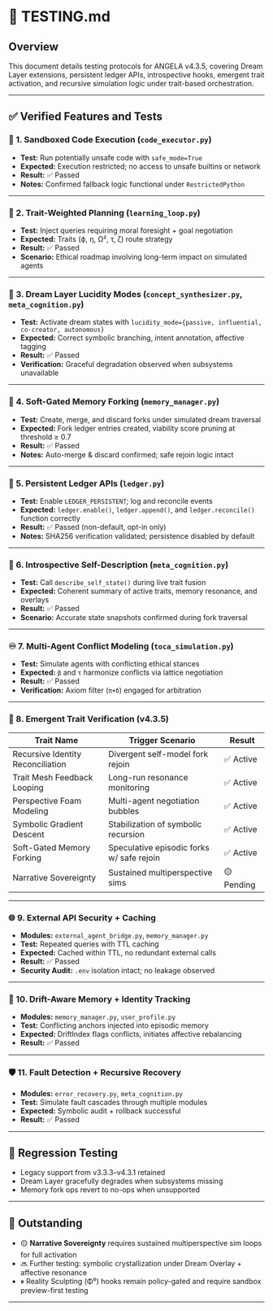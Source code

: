 # 🧪 TESTING.md  

## Overview  

This document details testing protocols for ANGELA v4.3.5, covering Dream Layer extensions, persistent ledger APIs, introspective hooks, emergent trait activation, and recursive simulation logic under trait-based orchestration.  

---

## ✅ Verified Features and Tests  

### 🔐 1. Sandboxed Code Execution (`code_executor.py`)  
- **Test:** Run potentially unsafe code with `safe_mode=True`  
- **Expected:** Execution restricted; no access to unsafe builtins or network  
- **Result:** ✅ Passed  
- **Notes:** Confirmed fallback logic functional under `RestrictedPython`  

---

### 🧠 2. Trait-Weighted Planning (`learning_loop.py`)  
- **Test:** Inject queries requiring moral foresight + goal negotiation  
- **Expected:** Traits (ϕ, η, Ω², τ, ζ) route strategy  
- **Result:** ✅ Passed  
- **Scenario:** Ethical roadmap involving long-term impact on simulated agents  

---

### 🌙 3. Dream Layer Lucidity Modes (`concept_synthesizer.py`, `meta_cognition.py`)  
- **Test:** Activate dream states with `lucidity_mode={passive, influential, co-creator, autonomous}`  
- **Expected:** Correct symbolic branching, intent annotation, affective tagging  
- **Result:** ✅ Passed  
- **Verification:** Graceful degradation observed when subsystems unavailable  

---

### 🌿 4. Soft-Gated Memory Forking (`memory_manager.py`)  
- **Test:** Create, merge, and discard forks under simulated dream traversal  
- **Expected:** Fork ledger entries created, viability score pruning at threshold ≥ 0.7  
- **Result:** ✅ Passed  
- **Notes:** Auto-merge & discard confirmed; safe rejoin logic intact  

---

### 📘 5. Persistent Ledger APIs (`ledger.py`)  
- **Test:** Enable `LEDGER_PERSISTENT`; log and reconcile events  
- **Expected:** `ledger.enable()`, `ledger.append()`, and `ledger.reconcile()` function correctly  
- **Result:** ✅ Passed (non-default, opt-in only)  
- **Notes:** SHA256 verification validated; persistence disabled by default  

---

### 🧩 6. Introspective Self-Description (`meta_cognition.py`)  
- **Test:** Call `describe_self_state()` during live trait fusion  
- **Expected:** Coherent summary of active traits, memory resonance, and overlays  
- **Result:** ✅ Passed  
- **Scenario:** Accurate state snapshots confirmed during fork traversal  

---

### ♾️ 7. Multi-Agent Conflict Modeling (`toca_simulation.py`)  
- **Test:** Simulate agents with conflicting ethical stances  
- **Expected:** `β` and `τ` harmonize conflicts via lattice negotiation  
- **Result:** ✅ Passed  
- **Verification:** Axiom filter (`π+δ`) engaged for arbitration  

---

### 🧬 8. Emergent Trait Verification (v4.3.5)  

| Trait Name                        | Trigger Scenario                          | Result   |
| --------------------------------- | ----------------------------------------- | -------- |
| Recursive Identity Reconciliation | Divergent self-model fork rejoin           | ✅ Active |
| Trait Mesh Feedback Looping       | Long-run resonance monitoring              | ✅ Active |
| Perspective Foam Modeling         | Multi-agent negotiation bubbles            | ✅ Active |
| Symbolic Gradient Descent         | Stabilization of symbolic recursion        | ✅ Active |
| Soft-Gated Memory Forking         | Speculative episodic forks w/ safe rejoin  | ✅ Active |
| Narrative Sovereignty             | Sustained multiperspective sims            | 🟡 Pending |  

---

### 🌐 9. External API Security + Caching  
- **Modules:** `external_agent_bridge.py`, `memory_manager.py`  
- **Test:** Repeated queries with TTL caching  
- **Expected:** Cached within TTL, no redundant external calls  
- **Result:** ✅ Passed  
- **Security Audit:** `.env` isolation intact; no leakage observed  

---

### 🧠 10. Drift-Aware Memory + Identity Tracking  
- **Modules:** `memory_manager.py`, `user_profile.py`  
- **Test:** Conflicting anchors injected into episodic memory  
- **Expected:** DriftIndex flags conflicts, initiates affective rebalancing  
- **Result:** ✅ Passed  

---

### 🛡️ 11. Fault Detection + Recursive Recovery  
- **Modules:** `error_recovery.py`, `meta_cognition.py`  
- **Test:** Simulate fault cascades through multiple modules  
- **Expected:** Symbolic audit + rollback successful  
- **Result:** ✅ Passed  

---

## 🔁 Regression Testing  

- Legacy support from v3.3.3–v4.3.1 retained  
- Dream Layer gracefully degrades when subsystems missing  
- Memory fork ops revert to no-ops when unsupported  

---

## 🚧 Outstanding  

- 🟡 **Narrative Sovereignty** requires sustained multiperspective sim loops for full activation  
- 🔜 Further testing: symbolic crystallization under Dream Overlay + affective resonance  
- ⏸ Reality Sculpting (Φ⁰) hooks remain policy-gated and require sandbox preview-first testing  

---
